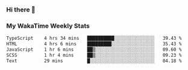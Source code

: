 ### Hi there 👋

<!--
**royschrauwen/royschrauwen** is a ✨ _special_ ✨ repository because its `README.md` (this file) appears on your GitHub profile.

Here are some ideas to get you started:

- 🔭 I’m currently working on ...
- 🌱 I’m currently learning ...
- 👯 I’m looking to collaborate on ...
- 🤔 I’m looking for help with ...
- 💬 Ask me about ...
- 📫 How to reach me: ...
- 😄 Pronouns: ...
- ⚡ Fun fact: ...
-->


### My WakaTime Weekly Stats
<!--START_SECTION:waka-->

```txt
TypeScript    4 hrs 34 mins   ██████████░░░░░░░░░░░░░░░   39.43 %
HTML          4 hrs 6 mins    █████████░░░░░░░░░░░░░░░░   35.43 %
JavaScript    1 hr 6 mins     ██▒░░░░░░░░░░░░░░░░░░░░░░   09.60 %
SCSS          1 hr 4 mins     ██▒░░░░░░░░░░░░░░░░░░░░░░   09.23 %
Text          29 mins         █░░░░░░░░░░░░░░░░░░░░░░░░   04.18 %
```

<!--END_SECTION:waka-->
